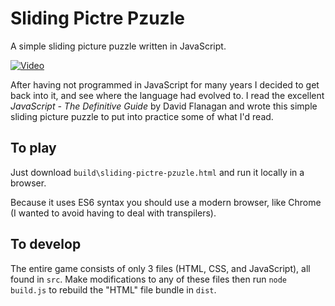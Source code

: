 # Sliding Pictre Pzuzle

A simple sliding picture puzzle written in JavaScript.

[![Video](https://img.youtube.com/vi/lIeSvnA4-NU/hqdefault.jpg)](https://www.youtube.com/embed/lIeSvnA4-NU)

After having not programmed in JavaScript for many years I decided to get back into it, and see where the language had evolved to. I read the excellent _JavaScript - The Definitive Guide_ by David Flanagan and wrote this simple sliding picture puzzle to put into practice some of what I'd read.

## To play

Just download `build\sliding-pictre-pzuzle.html` and run it locally in a browser.

Because it uses ES6 syntax you should use a modern browser, like Chrome (I wanted to avoid having to deal with transpilers).

## To develop

The entire game consists of only 3 files (HTML, CSS, and JavaScript), all found in `src`. Make modifications to any of these files then run `node build.js` to rebuild the "HTML" file bundle in `dist`.
